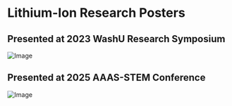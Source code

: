 # **Lithium-Ion Research Posters**

## **Presented at 2023 WashU Research Symposium**
![Image](https://github.com/user-attachments/assets/9650d8ec-de30-4c53-be76-19f79376c200)

## **Presented at 2025 AAAS-STEM Conference**
![Image](https://github.com/user-attachments/assets/21f630b4-4662-4507-b2e1-6441b374fe26)


